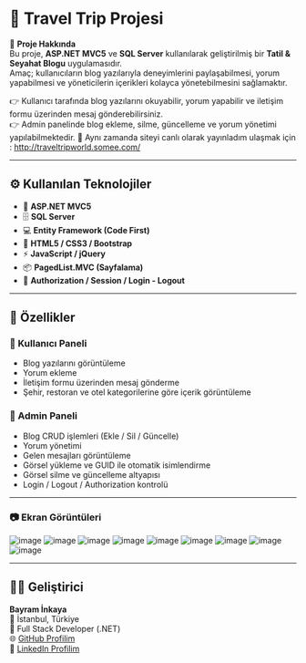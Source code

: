 # 🧳 Travel Trip Projesi

📌 **Proje Hakkında**  
Bu proje, **ASP.NET MVC5** ve **SQL Server** kullanılarak geliştirilmiş bir **Tatil & Seyahat Blogu** uygulamasıdır.  
Amaç; kullanıcıların blog yazılarıyla deneyimlerini paylaşabilmesi, yorum yapabilmesi ve yöneticilerin içerikleri kolayca yönetebilmesini sağlamaktır.

👉 Kullanıcı tarafında blog yazılarını okuyabilir, yorum yapabilir ve iletişim formu üzerinden mesaj gönderebilirsiniz.  
👉 Admin panelinde blog ekleme, silme, güncelleme ve yorum yönetimi yapılabilmektedir.
🔗 Aynı zamanda siteyi canlı olarak yayınladım ulaşmak için : http://traveltripworld.somee.com/

---

## ⚙️ Kullanılan Teknolojiler

- 🎯 **ASP.NET MVC5**
- 🗄️ **SQL Server**
- 💻 **Entity Framework (Code First)**
- 🎨 **HTML5 / CSS3 / Bootstrap**
- ⚡ **JavaScript / jQuery**
- 📦 **PagedList.MVC (Sayfalama)**
- 🔐 **Authorization / Session / Login - Logout**

---

## 🚀 Özellikler

### 👥 Kullanıcı Paneli
- Blog yazılarını görüntüleme  
- Yorum ekleme  
- İletişim formu üzerinden mesaj gönderme  
- Şehir, restoran ve otel kategorilerine göre içerik görüntüleme  

### 🔑 Admin Paneli
- Blog CRUD işlemleri (Ekle / Sil / Güncelle)  
- Yorum yönetimi  
- Gelen mesajları görüntüleme  
- Görsel yükleme ve GUID ile otomatik isimlendirme  
- Görsel silme ve güncelleme altyapısı  
- Login / Logout / Authorization kontrolü  

---

### 📷 Ekran Görüntüleri
![image](https://github.com/bayraminkaya/TravelTripProje/blob/master/TravelTripProje/Image/Ekran%20g%C3%B6r%C3%BCnt%C3%BCs%C3%BC%202025-10-07%20235848.png)
![image](https://github.com/bayraminkaya/TravelTripProje/blob/master/TravelTripProje/Image/Ekran%20g%C3%B6r%C3%BCnt%C3%BCs%C3%BC%202025-10-07%20235947.png)
![image](https://github.com/bayraminkaya/TravelTripProje/blob/master/TravelTripProje/Image/Ekran%20g%C3%B6r%C3%BCnt%C3%BCs%C3%BC%202025-10-08%20000033.png)
![image](https://github.com/bayraminkaya/TravelTripProje/blob/master/TravelTripProje/Image/Ekran%20g%C3%B6r%C3%BCnt%C3%BCs%C3%BC%202025-10-08%20000054.png)
![image](https://github.com/bayraminkaya/TravelTripProje/blob/master/TravelTripProje/Image/Ekran%20g%C3%B6r%C3%BCnt%C3%BCs%C3%BC%202025-10-08%20000131.png)
![image](https://github.com/bayraminkaya/TravelTripProje/blob/master/TravelTripProje/Image/Ekran%20g%C3%B6r%C3%BCnt%C3%BCs%C3%BC%202025-10-08%20000142.png)
![image](https://github.com/bayraminkaya/TravelTripProje/blob/master/TravelTripProje/Image/Ekran%20g%C3%B6r%C3%BCnt%C3%BCs%C3%BC%202025-10-08%20000216.png)
![image](https://github.com/bayraminkaya/TravelTripProje/blob/master/TravelTripProje/Image/Ekran%20g%C3%B6r%C3%BCnt%C3%BCs%C3%BC%202025-10-08%20000233.png)
![image](https://github.com/bayraminkaya/TravelTripProje/blob/master/TravelTripProje/Image/Ekran%20g%C3%B6r%C3%BCnt%C3%BCs%C3%BC%202025-10-08%20000641.png)

---

## 👨‍💻 Geliştirici  
**Bayram İnkaya**  
📍 İstanbul, Türkiye  
💼 Full Stack Developer (.NET)  
🌐 [GitHub Profilim](https://github.com/bayraminkaya)  
🔗 [LinkedIn Profilim](https://www.linkedin.com/in/bayraminkaya)
